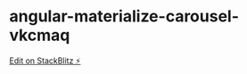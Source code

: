 # angular-materialize-carousel-vkcmaq

[Edit on StackBlitz ⚡️](https://stackblitz.com/edit/angular-materialize-carousel-vkcmaq)